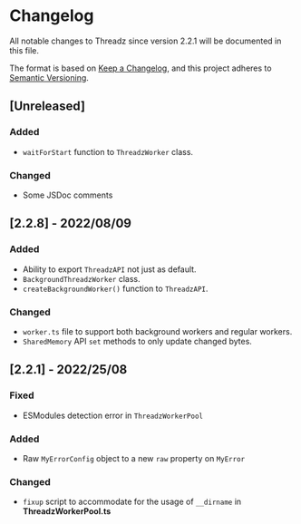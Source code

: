 # Changelog

All notable changes to Threadz since version 2.2.1 will be documented in this file.

The format is based on [Keep a Changelog](https://keepachangelog.com/en/1.0.0/), and this project adheres to [Semantic Versioning](https://semver.org/spec/v2.0.0.html).

## [Unreleased]

### Added

- `waitForStart` function to `ThreadzWorker` class.

### Changed

- Some JSDoc comments

## [2.2.8] - 2022/08/09

### Added

- Ability to export `ThreadzAPI` not just as default.
- `BackgroundThreadzWorker` class.
- `createBackgroundWorker()` function to `ThreadzAPI`.

### Changed

- `worker.ts` file to support both background workers and regular workers.
- `SharedMemory` API `set` methods to only update changed bytes.

## [2.2.1] - 2022/25/08

### Fixed

- ESModules detection error in `ThreadzWorkerPool`

### Added

- Raw `MyErrorConfig` object to a new `raw` property on `MyError`

### Changed

- `fixup` script to accommodate for the usage of `__dirname` in **ThreadzWorkerPool.ts**

